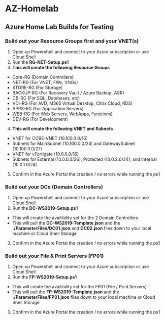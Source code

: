 # AZ-Homelab
## Azure Home Lab Builds for Testing

### **Build out your Resource Groups first and your VNET(s)** 
1. Open up Powershell and connect to your Azure subscription or use Cloud Shell
2. Run the **RG-NET-Setup.ps1**
3. **This will create the following Resource Groups**
* Core-RG (Domain Controllers)
* NET-RG (For VNET, FWs, VNGs)
* STORE-RG (For Storage)
* BACKUP-RG (For Recovery Vault / Azure Backup, ASR)
* DB-RG (For SQL, Databases, etc)
* VDI-RG (For AVD, M365 Virtual Desktop, Citrix Cloud, RDS)
* APPS-RG (For Application Servers)
* WEB-RG (For Web Servers, WebApps, Functions)
* DEV-RG (For Development)
4. **This will create the following VNET and Subnets** 
* VNET for CORE-VNET (10.100.0.0/16)
* Subnets for MainSubnet (10.100.0.0/24) and GatewaySubnet (10.100.3.0/27)
* VNET for vFortigate (10.0.0.0/16)
* Subnets for External (10.0.0.0/26), Protected (10.0.2.0/24), and Internal (10.0.1.0/24)
5. Confirm in the Azure Portal the creation / no errors while running the ps1

### **Build out your DCs (Domain Controllers)**
1. Open up Powershell and connect to your Azure subscription or use Cloud Shell
2. Run the **DC-WS2019-Setup.ps1**
* This will create the availibility set for the 2 Domain Controllers
* This will pull the **DC-WS2019-Template.json** and the **./ParameterFiles/DC01.json** and **DC02.json** files down to your local machine or Cloud Shell Storage
3. Confirm in the Azure Portal the creation / no errors while running the ps1

### **Build out your File & Print Servers (FP01)**
1. Open up Powershell and connect to your Azure subscription or use Cloud Shell
2. Run the **FP-WS2019-Setup.ps1**
* This will create the availibility set for the FP01 (File / Print Servers)
* This will pull the **FP-WS2019-Template.json** and the **./ParameterFiles/FP01.json** files down to your local machine or Cloud Shell Storage
3. Confirm in the Azure Portal the creation / no errors while running the ps1
